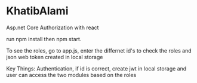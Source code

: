 # KhatibAlami
Asp.net Core Authorization with react

run npm install then npm start.

To see the roles, go to app.js, enter the differnet id's to check the roles and json web token created in local storage

Key Things:
Authentication, if id is correct, create jwt in local storage and user can access the two modules based on the roles
